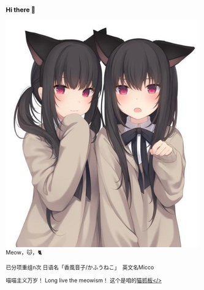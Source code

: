 ### Hi there 👋

<!--
**MiccoMeow/MiccoMeow** is a ✨ _special_ ✨ repository because its `README.md` (this file) appears on your GitHub profile.

Here are some ideas to get you started:

- 🔭 I’m currently working on ...
- 🌱 I’m currently learning ...
- 👯 I’m looking to collaborate on ...
- 🤔 I’m looking for help with ...
- 💬 Ask me about ...
- 📫 How to reach me: ...
- 😄 Pronouns: ...
- ⚡ Fun fact: ...
-->
<img src="twocats.jpeg" />
Meow，🐱，🐈

已分项重组n次 日语名「香風音子/かふうねこ」　英文名Micco

喵喵主义万岁！
Long live the meowism！
  这个是咱的<a href="https://github.com/MiccoMeow/Scratching_board">猫抓板</>

